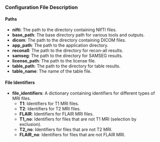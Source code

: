 ### Configuration File Description

#### Paths

- **nifti**: The path to the directory containing NIfTI files.
- **base_path**: The base directory path for various tools and outputs.
- **dicom**: The path to the directory containing DICOM files.
- **app_path**: The path to the application directory.
- **reconall**: The path to the directory for recon-all results.
- **samseg**: The path to the directory for SAMSEG results.
- **license_path**: The path to the license file.
- **table_path**: The path to the directory for table results.
- **table_name**: The name of the table file.

#### File Identifiers

- **file_identifiers**: A dictionary containing identifiers for different types of MRI files.
  - **T1**: Identifiers for T1 MRI files.
  - **T2**: Identifiers for T2 MRI files.
  - **FLAIR**: Identifiers for FLAIR MRI files.
  - **T1_no**: Identifiers for files that are not T1 MRI (selection by exclusion).
  - **T2_no**: Identifiers for files that are not T2 MRI.
  - **FLAIR_no**: Identifiers for files that are not FLAIR MRI.
